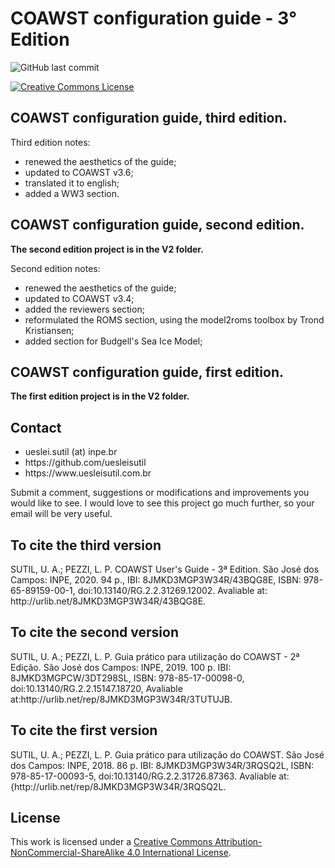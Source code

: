 # COAWST configuration guide - 3° Edition
<img alt="GitHub last commit" src="https://img.shields.io/github/last-commit/uesleisutil/coawst_guide">

<a rel="license" href="http://creativecommons.org/licenses/by-nc-sa/4.0/"><img alt="Creative Commons License" style="border-width:0" src="https://i.creativecommons.org/l/by-nc-sa/4.0/88x31.png" /></a><br />

<h2>COAWST configuration guide, third edition.</h2>

Third edition notes:
* renewed the aesthetics of the guide;
* updated to COAWST v3.6;
* translated it to english;
* added a WW3 section.

<h2>COAWST configuration guide, second edition.</h2>

**The second edition project is in the V2 folder.**

Second edition notes:
* renewed the aesthetics of the guide;
* updated to COAWST v3.4;
* added the reviewers section;
* reformulated the ROMS section, using the model2roms toolbox by Trond Kristiansen;
* added section for Budgell's Sea Ice Model;

<h2>COAWST configuration guide, first edition.</h2>

**The first edition project is in the V2 folder.**
  
<h2>Contact</h2>
<ul>
<li>ueslei.sutil (at) inpe.br</li>
<li>https://github.com/uesleisutil</li>
<li>https://www.uesleisutil.com.br</li>
</ul>
Submit a comment, suggestions or modifications and improvements you would like to see. I would love to see this project go much further, so your
email will be very useful.

<h2>To cite the third version</h2>
SUTIL, U. A.; PEZZI, L. P. COAWST User's Guide - 3ª Edition. São José dos Campos: INPE, 2020. 94 p., IBI: 8JMKD3MGP3W34R/43BQG8E, ISBN: 978-65-89159-00-1, doi:10.13140/RG.2.2.31269.12002. Avaliable at: http://urlib.net/8JMKD3MGP3W34R/43BQG8E. 


<h2>To cite the second version</h2>
SUTIL, U. A.; PEZZI, L. P. Guia prático para utilização do COAWST - 2ª Edição. São José dos Campos: INPE, 2019. 100 p. IBI: 8JMKD3MGPCW/3DT298SL, ISBN: 978-85-17-00098-0, doi:10.13140/RG.2.2.15147.18720, Avaliable at:http://urlib.net/rep/8JMKD3MGP3W34R/3TUTUJB.


<h2>To cite the first version</h2>
SUTIL, U. A.; PEZZI, L. P. Guia prático para utilização do COAWST. São José dos Campos: INPE, 2018. 86 p. IBI: 8JMKD3MGP3W34R/3RQSQ2L, ISBN: 978-85-17-00093-5, doi:10.13140/RG.2.2.31726.87363. Avaliable at:{http://urlib.net/rep/8JMKD3MGP3W34R/3RQSQ2L.
 

<h2>License</h2>
This work is licensed under a <a rel="license" href="http://creativecommons.org/licenses/by-nc-sa/4.0/">Creative Commons Attribution-NonCommercial-ShareAlike 4.0 International License</a>.
